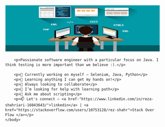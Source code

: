 <html>
    <body>
        <img  style="text-align:center; margin:1px;" src="https://raw.githubusercontent.com/rezzco/rezzco/main/pic.png"/>

        <p>Passionate software engineer with a particular focus on Java. I think testing is more important than we believe :).</p>
        
        <p>🔭 Currently working on myself – Selenium, Java, Python</p>
        <p>🌱 Learning anything I can get my hands on!</p>
        <p>👯 Always looking to collaborate</p>
        <p>🤔 I’m looking for help with learning path</p>
        <p>💬 Ask me about scripting</p>
        <p>📫 Let's connect – <a href-"https://www.linkedin.com/in/reza-shahriari-16043643/">linkedin</a> | <a href="https://stackoverflow.com/users/10753128/rez-shahr">Stack Over Flow </a></p>
    </body>
</html>
